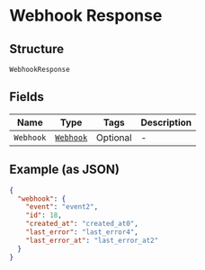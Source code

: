 
# Webhook Response

## Structure

`WebhookResponse`

## Fields

| Name | Type | Tags | Description |
|  --- | --- | --- | --- |
| `Webhook` | [`Webhook`](../../doc/models/webhook.md) | Optional | - |

## Example (as JSON)

```json
{
  "webhook": {
    "event": "event2",
    "id": 18,
    "created_at": "created_at0",
    "last_error": "last_error4",
    "last_error_at": "last_error_at2"
  }
}
```

